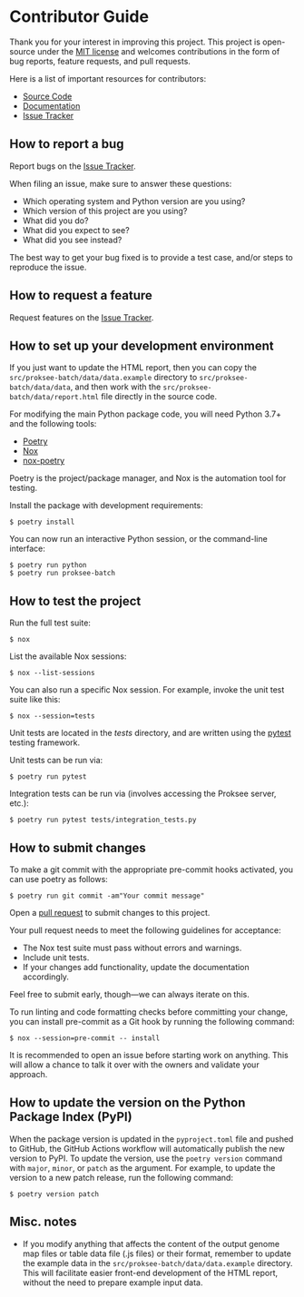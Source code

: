 # Contributor Guide

Thank you for your interest in improving this project.
This project is open-source under the [MIT license] and
welcomes contributions in the form of bug reports, feature requests, and pull requests.

Here is a list of important resources for contributors:

- [Source Code]
- [Documentation]
- [Issue Tracker]

[mit license]: https://opensource.org/licenses/MIT
[source code]: https://github.com/stothard-group/proksee-batch
[documentation]: https://proksee-batch.readthedocs.io/
[issue tracker]: https://github.com/stothard-group/proksee-batch/issues

## How to report a bug

Report bugs on the [Issue Tracker].

When filing an issue, make sure to answer these questions:

- Which operating system and Python version are you using?
- Which version of this project are you using?
- What did you do?
- What did you expect to see?
- What did you see instead?

The best way to get your bug fixed is to provide a test case,
and/or steps to reproduce the issue.

## How to request a feature

Request features on the [Issue Tracker].

## How to set up your development environment

If you just want to update the HTML report, then you can copy the
`src/proksee-batch/data/data.example` directory to
`src/proksee-batch/data/data`, and then work with the
`src/proksee-batch/data/report.html` file directly in the source code.

For modifying the main Python package code, you will need Python 3.7+ and the
following tools:

- [Poetry]
- [Nox]
- [nox-poetry]

Poetry is the project/package manager, and Nox is the automation tool for
testing.

Install the package with development requirements:

```console
$ poetry install
```

You can now run an interactive Python session,
or the command-line interface:

```console
$ poetry run python
$ poetry run proksee-batch
```

[poetry]: https://python-poetry.org/
[nox]: https://nox.thea.codes/
[nox-poetry]: https://nox-poetry.readthedocs.io/

## How to test the project

Run the full test suite:

```console
$ nox
```

List the available Nox sessions:

```console
$ nox --list-sessions
```

You can also run a specific Nox session.
For example, invoke the unit test suite like this:

```console
$ nox --session=tests
```

Unit tests are located in the _tests_ directory,
and are written using the [pytest] testing framework.

[pytest]: https://pytest.readthedocs.io/

Unit tests can be run via:

```console
$ poetry run pytest
```

Integration tests can be run via (involves accessing the Proksee server, etc.):

```console
$ poetry run pytest tests/integration_tests.py
```

## How to submit changes

To make a git commit with the appropriate pre-commit hooks activated, you can use poetry as follows:

```console
$ poetry run git commit -am"Your commit message"
```

Open a [pull request] to submit changes to this project.

Your pull request needs to meet the following guidelines for acceptance:

- The Nox test suite must pass without errors and warnings.
- Include unit tests.
- If your changes add functionality, update the documentation accordingly.

Feel free to submit early, though—we can always iterate on this.

To run linting and code formatting checks before committing your change, you can install pre-commit as a Git hook by running the following command:

```console
$ nox --session=pre-commit -- install
```

It is recommended to open an issue before starting work on anything.
This will allow a chance to talk it over with the owners and validate your approach.

[pull request]: https://github.com/stothard-group/proksee-batch/pulls

## How to update the version on the Python Package Index (PyPI)

When the package version is updated in the `pyproject.toml` file and pushed to
GitHub, the GitHub Actions workflow will automatically publish the new version
to PyPI. To update the version, use the `poetry version` command with `major`,
`minor`, or `patch` as the argument. For example, to update the version to a new
patch release, run the following command:

```console
$ poetry version patch
```

## Misc. notes

- If you modify anything that affects the content of the output genome map files
  or table data file (.js files) or their format, remember to update the example
  data in the `src/proksee-batch/data/data.example` directory. This will
  facilitate easier front-end development of the HTML report, without the need to
  prepare example input data.
